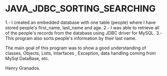 JAVA_JDBC_SORTING_SEARCHING
========================

1.- I created an embedded database with one table (people)  where I have stored people's 
first_name, last_name and age.
2.- I was able to retrieve all of the people's records from the database using JDBC driver for MySQL.
3.- This program also sorts people's information by their last name. 

The main goal of this program was to show a good understanding of classes, Objects, Lists, Interfaces , Exception,
data handling coming from MySql DataBase, etc.

Henry Granados.

